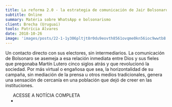 ```yaml
---
title: La reforma 2.0 - la estrategia de comunicación de Jair Bolsonaro
subtitle: Online
summary: Matéria sobre WhatsApp e bolsonarismo
client: Brecha (Uruguai)
tools: Patrícia Álvares
date: 2018-10-26
image: 'images/posts/22-1-1y306pltjt8r0du9eovth8561ovqme0kn56ioc9wwtb8.png'
---
```


Un contacto directo con sus electores, sin intermediarios. La comunicación de Bolsonaro se asemeja a esa relación inmediata entre Dios y sus fieles que pregonaba Martín Lutero cinco siglos atrás y que revolucionó la sociedad. Por más virtual o engañosa que sea, la horizontalidad de su campaña, sin mediación de la prensa u otros medios tradicionales, genera una sensación de cercanía en una población que dejó de creer en las instituciones.

<div class="post__share"><ul class="share__list list-reset">ACESSE A NOTÍCIA COMPLETA<li class="share__item" style="margin-left: 10px"><a class="share__link share__facebook" style="background: #fa5657" href="https://brecha.com.uy/la-reforma-2-0/" title="Link" rel="nofollow"><i class="fa-solid fa-link"></i></a></li></ul></div>
<!-- <div class="gallery-box"><div class="gallery"><img src="/clipping/images/example-1.jpg" loading="lazy" alt="Project"><img src="/clipping/images/example-2.jpg" loading="lazy" alt="Project"></div><em>Gallery / <a href="https://www.freepik.com/" target="_blank">Freepic</a></em></div> -->
